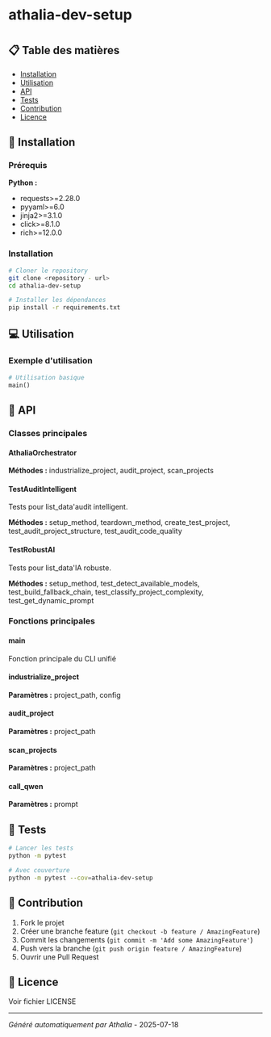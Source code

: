 # athalia-dev-setup

#

## 📋 Table des matières

- [Installation](#installation)
- [Utilisation](#utilisation)
- [API](#api)
- [Tests](#tests)
- [Contribution](#contribution)
- [Licence](#licence)

## 🚀 Installation

### Prérequis
**Python :**
- requests>=2.28.0
- pyyaml>=6.0
- jinja2>=3.1.0
- click>=8.1.0
- rich>=12.0.0

### Installation

```bash
# Cloner le repository
git clone <repository - url>
cd athalia-dev-setup

# Installer les dépendances
pip install -r requirements.txt
```

## 💻 Utilisation
### Exemple d'utilisation

```python
# Utilisation basique
main()
```

## 🔧 API
### Classes principales

#### AthaliaOrchestrator

**Méthodes :** industrialize_project, audit_project, scan_projects

#### TestAuditIntelligent

Tests pour list_data'audit intelligent.

**Méthodes :** setup_method, teardown_method, create_test_project, test_audit_project_structure, test_audit_code_quality

#### TestRobustAI

Tests pour list_data'IA robuste.

**Méthodes :** setup_method, test_detect_available_models, test_build_fallback_chain, test_classify_project_complexity, test_get_dynamic_prompt

### Fonctions principales

#### main

Fonction principale du CLI unifié

#### industrialize_project

**Paramètres :** project_path, config

#### audit_project

**Paramètres :** project_path

#### scan_projects

**Paramètres :** project_path

#### call_qwen

**Paramètres :** prompt

## 🧪 Tests

```bash
# Lancer les tests
python -m pytest

# Avec couverture
python -m pytest --cov=athalia-dev-setup
```

## 🤝 Contribution

1. Fork le projet
2. Créer une branche feature (`git checkout -b feature / AmazingFeature`)
3. Commit les changements (`git commit -m 'Add some AmazingFeature'`)
4. Push vers la branche (`git push origin feature / AmazingFeature`)
5. Ouvrir une Pull Request

## 📄 Licence

Voir fichier LICENSE

---
*Généré automatiquement par Athalia* - 2025-07-18
